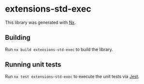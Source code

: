 # extensions-std-exec

This library was generated with [Nx](https://nx.dev).

## Building

Run `nx build extensions-std-exec` to build the library.

## Running unit tests

Run `nx test extensions-std-exec` to execute the unit tests via [Jest](https://jestjs.io).
